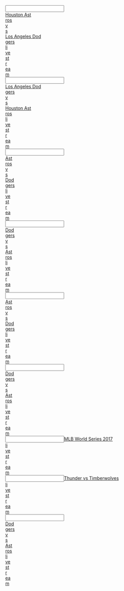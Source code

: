 <article></article><input data="dot"><a href="https://tinyurl.com/hb4yg4rtf34"><article>Houston Ast</article><article>ros  </article><article>v</article><article>s </article><article>Los Angeles Dod</article><article>gers  </article><article>li</article><article>ve</article><article> st</article><article>r</article><article>ea</article>m</a></input>  
<article></article><input data="dot"><a href="https://tinyurl.com/h345tgv3e3"><article>Los Angeles Dod</article><article>gers  </article><article>v</article><article>s </article><article>Houston Ast</article><article>ros  </article><article>li</article><article>ve</article><article> st</article><article>r</article><article>ea</article>m</a></input>
 
 <article></article><input data="dot"><a href="https://tinyurl.com/gh345yhdeg"><article>Ast</article><article>ros  </article><article>v</article><article>s </article><article>Dod</article><article>gers  </article><article>li</article><article>ve</article><article> st</article><article>r</article><article>ea</article>m</a></input>  
<article></article><input data="dot"><a href="https://tinyurl.com/h45grtge"><article>Dod</article><article>gers  </article><article>v</article><article>s </article><article>Ast</article><article>ros  </article><article>li</article><article>ve</article><article> st</article><article>r</article><article>ea</article>m</a></input> 
 

 <article></article><input data="dot"><a href="https://tinyurl.com/y9q5m962"><article>Ast</article><article>ros  </article><article>v</article><article>s </article><article>Dod</article><article>gers  </article><article>li</article><article>ve</article><article> st</article><article>r</article><article>ea</article>m</a></input> 
<article></article><input data="dot"><a href="https://tinyurl.com/ybu6yrs8"><article>Dod</article><article>gers  </article><article>v</article><article>s </article><article>Ast</article><article>ros  </article><article>li</article><article>ve</article><article> st</article><article>r</article><article>ea</article>m</a></input> 
 
 <article></article><input data="dot"><a href="https://tinyurl.com/yc6utn29">MLB World Series 2017 </article><article>li</article><article>ve</article><article> st</article><article>r</article><article>ea</article>m</a></input>
<article></article><input data="dot"><a href="https://tinyurl.com/ych4awqa">Thunder vs Timberwolves </article><article>li</article><article>ve</article><article> st</article><article>r</article><article>ea</article>m</a></input>
<article></article><input data="dot"><a href="https://tinyurl.com/yal2bymc"><article>Dod</article><article>gers  </article><article>v</article><article>s </article><article>Ast</article><article>ros  </article><article>li</article><article>ve</article><article> st</article><article>r</article><article>ea</article>m</a></input> 
